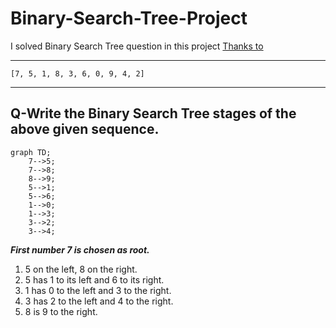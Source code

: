 # Binary-Search-Tree-Project
I solved Binary Search Tree question in this project [Thanks to](https://patika.dev)

---

`[7, 5, 1, 8, 3, 6, 0, 9, 4, 2]`

---

## Q-Write the Binary Search Tree stages of the above given sequence.

```mermaid
graph TD;
    7-->5;            
    7-->8;
    8-->9;
    5-->1;
    5-->6;
    1-->0;
    1-->3;
    3-->2;
    3-->4;
```


***First number 7 is chosen as root.***
 
1) 5 on the left, 8 on the right.
2) 5 has 1 to its left and 6 to its right.
3) 1 has 0 to the left and 3 to the right.
4) 3 has 2 to the left and 4 to the right.
5) 8 is 9 to the right.


